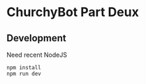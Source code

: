 ChurchyBot Part Deux
====================

Development
-----------

Need recent NodeJS

    npm install
    npm run dev
